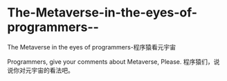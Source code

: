 # The-Metaverse-in-the-eyes-of-programmers--
The Metaverse in the eyes of programmers-程序猿看元宇宙

Programmers, give your comments about Metaverse, Please.
程序猿们，说说你对元宇宙的看法吧。
